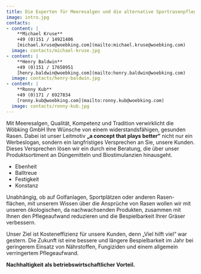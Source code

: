 ```yaml
---
title: Die Experten für Meeresalgen und die alternative Sportrasenpflege.
image: intro.jpg
contacts:
- content: |
    **Michael Kruse**  
    +49 (0)151 / 14921406  
    [michael.kruse@woebking.com](mailto:michael.kruse@woebking.com)
  image: contacts/michael-kruse.jpg
- content: |
    **Henry Baldwin**  
    +49 (0)151 / 17650951  
    [henry.baldwin@woebking.com](mailto:henry.baldwin@woebking.com)
  image: contacts/henry-baldwin.jpg
- content: |
    **Ronny Kub**  
    +49 (0)171 / 6927834  
    [ronny.kub@woebking.com](mailto:ronny.kub@woebking.com)
  image: contacts/ronny-kub.jpg
---
```


Mit Meeresalgen, Qualität, Kompetenz und Tradition verwirklicht die Wöbking GmbH Ihre Wünsche von einem widerstandsfähigen, gesunden Rasen. Dabei ist unser Leitmotiv **„a concept that plays better“** nicht nur ein Werbeslogan, sondern ein langfristiges Versprechen an Sie, unsere Kunden. Dieses Versprechen lösen wir ein durch eine Beratung, die über unser Produktsortiment an Düngemitteln und Biostimulanzien hinausgeht.

<ul class="c-list--highlighted">
  <li>Ebenheit</li>
  <li>Balltreue</li>
  <li>Festigkeit</li>
  <li>Konstanz</li>
</ul>

Unabhängig, ob auf Golfanlagen, Sportplätzen oder anderen Rasen- flächen, mit unserem Wissen über die Ansprüche von Rasen wollen wir mit unseren ökologischen, da nachwachsenden Produkten, zusammen mit Ihnen den Pflegeaufwand reduzieren und die Bespielbarkeit Ihrer Gräser verbessern.

Unser Ziel ist Kosteneffizienz für unsere Kunden, denn „Viel hilft viel“ war gestern. Die Zukunft ist eine bessere und längere Bespielbarkeit im Jahr bei geringerem Einsatz von Nährstoffen, Fungiziden und einem allgemein verringertem Pflegeaufwand.

**Nachhaltigkeit als betriebswirtschaftlicher Vorteil.**
